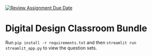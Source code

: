 [![Review Assignment Due Date](https://classroom.github.com/assets/deadline-readme-button-22041afd0340ce965d47ae6ef1cefeee28c7c493a6346c4f15d667ab976d596c.svg)](https://classroom.github.com/a/xKybLL0H)
# Digital Design Classroom Bundle

Run `pip install -r requirements.txt` and then `streamlit run streamlit_app.py` to view the question sets.
